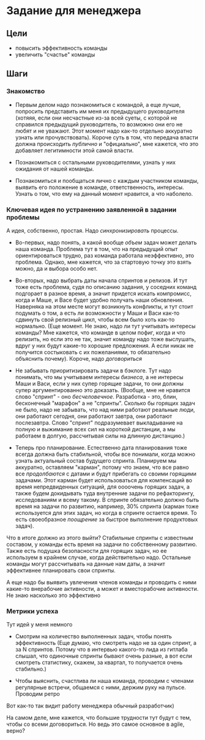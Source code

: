 # Задание для менеджера

## Цели

- повысить эффективность команды
- увеличить "счастье" команды

## Шаги

### Знакомство

- Первым делом надо познакомиться с командой, а еще лучше, попросить представить им меня их предыдущего руководителя (хотяяя, если они несчастные из-за всей суеты, с которой не справился предыдущий руководитель, то возможно они его не любят и не уважают. Этот момент надо как-то отдельно аккуратно узнать или прочувствовать). Короче суть в том, что передача власти должна происходить *публично* и "официально", мне кажется, что это добавляет легитимности этой самой власти.

- Познакомиться с остальными руководителями, узнать у них ожидания от нашей команды.

- Познакомиться и пообщаться лично с каждым участником команды, выявить его положение в команде, ответственность, интересы. Узнать о том, что ему на данный момент нравится, а что наболело.

### Ключевая идея по устранению заявленной в задании проблемы

А идея, собственно, простая. Надо *синхронизировать* процессы.

- Во-первых, надо понять, а какой вообще *объем* задач может делать наша команда. Проблема тут в том, что на предыдущий опыт ориентироваться трудно, раз команда работала неэффективно, это проблема. Однако, мне кажется, что за стартовую точку это взять можно, да и выбора особо нет.

- Во-вторых, надо выбрать даты начала спринтов и релизов. И тут тоже есть проблема, судя по описанию задания, у соседних команд подгорает в разное время, а значит придется искать компромисс, когда и Маше, и Васе будет удобно получать наши обновления. Наверняка на этом месте могут возникнуть конфликты, и тут стоит подумать о том, а есть ли возможности у Маши и Васи как-то сдвинуть свой релизный цикл, чтобы всем было хоть как-то нормально. (Еще момент. Не знаю, надо ли тут учитывать интересы команды? Мне кажется, что команде в целом пофиг, когда и что релизить, но если это не так, значит команду надо тоже выслушать, вдруг у них будут какие-то хорошие предложения. А если никак не получится состыковать с их пожеланиями, то обязательно объяснить почему). Короче, надо *договориться*

- Не забывать приоритизировать задачи в бэклоге. Тут надо понимать, что мы учитываем интересы *бизнеса*, а не интересы Маши и Васи, если у них супер горящие задачи, то они должны супер аргументированно это доказать. (Вообще, мне не нравится слово "спринт" - оно *бесчеловечное*. Разработка - это, блин, бесконечный "марафон" а не "спринты". Сколько бы горящих задач не было, надо не забывать, что над ними работают реальные люди, они работают сегодня, они работают завтра, они работают послезавтра. Слово "спринт" подразумевает выкладывание на полную и выжимание всех сил на короткой дистанции, а мы работаем в долгую, рассчитывая силы на длинную дистанцию.)

- Теперь про планирование. Естественно дата планирования тоже всегда должна быть стабильной, чтобы все понимали, когда можно узнать актуальный состав будущего спринта. Планируем мы аккуратно, оставляем "карман", потому что знаем, что все равно все *продолбаются* с датами и будут прибегать со своими горящими задачами. Этот карман будет использоваться для компенсаций во время непредвиденных ситуаций, для оооочень горящих задач, а также будем докидывать туда внутренние задачи по рефакторингу, исследованиям и всему такому. В спринте обязательно должно быть время на задачи по развитию, например, 30% спринта (карман тоже используется для этих задач, но когда в спринте остается время. То есть своеобразное *поощрение* за быстрое выполнение продуктовых задач).

Что в итоге должно из этого выйти? Стабильные спринты с известным составом, у команды есть время на задачи по собственному развитию. Также есть подушка безопасности для горящих задач, но ее используем в крайнем случае, когда действительно надо. Остальные команды могут рассчитывать на данные нам даты, а значит эффективнее планировать свои спринты.

А еще надо бы выявить увлечения членов команды и проводить с ними какие-то внерабочие активности, а может и вместорабочие активности. Не знаю насколько это эффективно

### Метрики успеха

Тут идей у меня немного

- Смотрим на количество выполненных задач, чтобы понять эффективность (Еще думаю, что смотреть надо не за один спринт, а за N спринтов. Потому что в интервью какого-то лида из гитлаба слышал, что одиночные спринты бывают очень разные, а вот если смотреть статистику, скажем, за квартал, то получается очень стабильно.)

- Чтобы выяснить, счастлива ли наша команда, проводим с членами регулярные встречи, общаемся с ними, держим руку на пульсе. Проводим ретро

Вот как-то так видит работу менеджера обычный разработчик)

На самом деле, мне кажется, что большие трудности тут будут с тем, чтобы со всеми договориться. Но ведь это самое основное в agile, верно?
